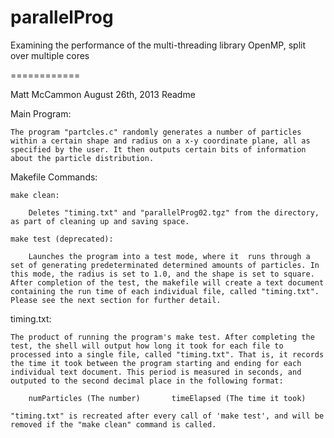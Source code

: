 parallelProg
============

Examining the performance of the multi-threading library OpenMP, split over multiple cores

============
	
Matt McCammon
August 26th, 2013
Readme

Main Program:

	The program "partcles.c" randomly generates a number of particles within a certain shape and radius on a x-y coordinate plane, all as specified by the user. It then outputs certain bits of information about the particle distribution.

Makefile Commands:

	make clean:

		Deletes "timing.txt" and "parallelProg02.tgz" from the directory, as part of cleaning up and saving space.

	make test (deprecated):

		Launches the program into a test mode, where it  runs through a set of generating predeterminated determined amounts of particles. In this mode, the radius is set to 1.0, and the shape is set to square. After completion of the test, the makefile will create a text document containing the run time of each individual file, called "timing.txt". Please see the next section for further detail.

timing.txt:

	The product of running the program's make test. After completing the test, the shell will output how long it took for each file to processed into a single file, called "timing.txt". That is, it records the time it took between the program starting and ending for each individual text document. This period is measured in seconds, and outputed to the second decimal place in the following format:

		numParticles (The number)		timeElapsed (The time it took)

	"timing.txt" is recreated after every call of 'make test', and will be removed if the "make clean" command is called.
